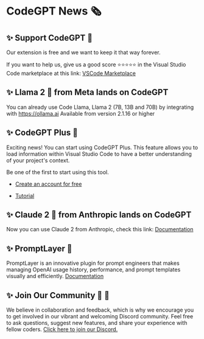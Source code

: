 # CodeGPT News 🗞
## ✨ Support CodeGPT 🥳

Our extension is free and we want to keep it that way forever.

If you want to help us, give us a good score ⭐️⭐️⭐️⭐️⭐️ in the Visual Studio Code marketplace at this link:
[VSCode Marketplace](https://marketplace.visualstudio.com/items?itemName=DanielSanMedium.dscodegpt&ssr=false#review-details)

## ✨ Llama 2 🦙 from Meta lands on CodeGPT

You can already use Code Llama, Llama 2 (7B, 13B and 70B) by integrating with https://ollama.ai
Available from version 2.1.16 or higher

## ✨ CodeGPT Plus 🚀

Exciting news! You can start using CodeGPT Plus. This feature allows you to load information within Visual Studio Code to have a better understanding of your project's context.

Be one of the first to start using this tool.

- [Create an account for free](https://account.codegpt.co/auth/register)
  
- [Tutorial](https://www.youtube.com/watch?v=UX9LncRh0h8)


## ✨ Claude 2 🤖 from Anthropic lands on CodeGPT

Now you can use Claude 2 from Anthropic, check this link:
[Documentation](https://docs.codegpt.co/docs/tutorial-ai-providers/anthropic)

## ✨ PromptLayer 📝

PromptLayer is an innovative plugin for prompt engineers that makes managing OpenAI usage history, performance, and prompt templates visually and efficiently.
[Documentation](https://www.codegpt.co/docs/tutorial-extras/prompt)

## ✨ Join Our Community 🤜 🤛

We believe in collaboration and feedback, which is why we encourage you to get involved in our vibrant and welcoming Discord community. Feel free to ask questions, suggest new features, and share your experience with fellow coders.
[Click here to join our Discord.](https://discord.gg/vgTGsVr69s)